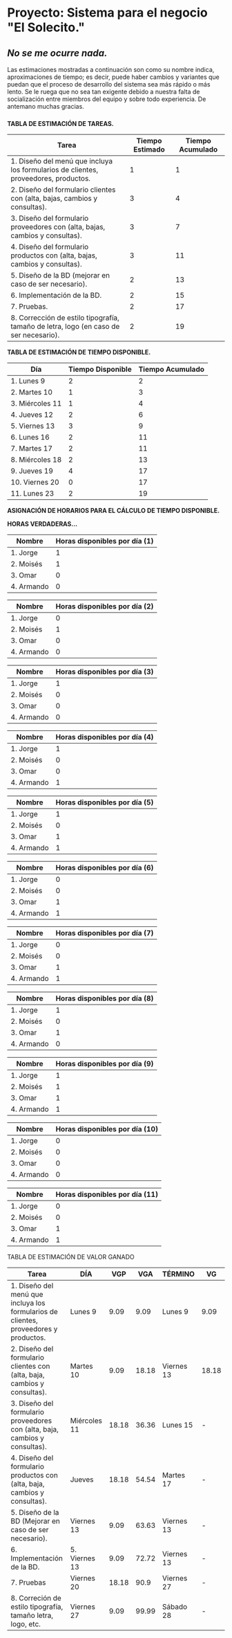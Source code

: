 **Proyecto: Sistema para el negocio "El Solecito."**
=============

*No se me ocurre nada.*
-------------


Las estimaciones mostradas a continuación son como su nombre indica,
aproximaciones de tiempo; es decir, puede haber cambios y variantes que puedan que
el proceso de desarrollo del sistema sea más rápido o más lento. Se le ruega que
no sea tan exigente debido a nuestra falta de socialización entre miembros del equipo
y sobre todo experiencia. De antemano muchas gracias.
###

**TABLA DE ESTIMACIÓN DE TAREAS.**

| Tarea  | Tiempo Estimado  | Tiempo Acumulado  |
|---|---|---|
|1. Diseño del menú que incluya los formularios de clientes, proveedores, productos.  | 1  | 1  |
|2. Diseño del formulario clientes con (alta, bajas, cambios y consultas).   | 3 | 4  |
|3. Diseño del formulario proveedores con (alta, bajas, cambios y consultas).   |  3 |  7 |
|4. Diseño del formulario productos con (alta, bajas, cambios y consultas).   | 3  | 11 |
|5. Diseño de la BD (mejorar en caso de ser necesario).   | 2  | 13  |
|6. Implementación de la BD.   | 2  | 15  |
|7. Pruebas.   | 2  | 17  |
|8. Corrección de estilo tipografía, tamaño de letra, logo (en caso de ser necesario).| 2  | 19  |

**TABLA DE ESTIMACIÓN DE TIEMPO DISPONIBLE.**

| Día  | Tiempo Disponible  | Tiempo Acumulado  |
|---|---|---|
| 1. Lunes 9  | 2  | 2  |
| 2. Martes 10  | 1  | 3  |
| 3. Miércoles 11  | 1  | 4  |
| 4. Jueves 12  | 2  | 6  |
| 5. Viernes 13  | 3  | 9  |
| 6. Lunes 16 | 2  | 11 |
| 7. Martes 17  | 2  | 11 |
| 8. Miércoles 18  | 2  | 13 |
| 9. Jueves 19  | 4  | 17 |
| 10. Viernes 20  | 0  | 17 |
| 11. Lunes 23  |  2 | 19 |

**ASIGNACIÓN DE HORARIOS PARA EL CÁLCULO DE TIEMPO DISPONIBLE.**

**HORAS VERDADERAS...**

| Nombre  | Horas disponibles por día (1)  |
|---|---|
| 1. Jorge   | 1  |
| 2. Moisés  | 1  |
| 3. Omar  | 0  |
| 4. Armando  | 0  |

| Nombre  | Horas disponibles por día (2) |
|---|---|
| 1. Jorge   | 0  |
| 2. Moisés  | 1  |
| 3. Omar  | 0  |
| 4. Armando  | 0  |

| Nombre  | Horas disponibles por día (3) |
|---|---|
| 1. Jorge   | 1  |
| 2. Moisés  | 0  |
| 3. Omar  | 0  |
| 4. Armando  | 0  |

| Nombre  | Horas disponibles por día (4) |
|---|---|
| 1. Jorge   | 1  |
| 2. Moisés  | 0  |
| 3. Omar  | 0  |
| 4. Armando  | 1  |

| Nombre  | Horas disponibles por día (5) |
|---|---|
| 1. Jorge   | 1  |
| 2. Moisés  | 0  |
| 3. Omar  | 1  |
| 4. Armando  | 1  |

| Nombre  | Horas disponibles por día (6) |
|---|---|
| 1. Jorge   | 0  |
| 2. Moisés  | 0  |
| 3. Omar  | 1  |
| 4. Armando  | 1  |

| Nombre  | Horas disponibles por día (7) |
|---|---|
| 1. Jorge   | 0  |
| 2. Moisés  | 0  |
| 3. Omar  | 1  |
| 4. Armando  | 1  |

| Nombre  | Horas disponibles por día (8) |
|---|---|
| 1. Jorge   | 1  |
| 2. Moisés  | 0  |
| 3. Omar  | 1  |
| 4. Armando  | 0  |

| Nombre  | Horas disponibles por día (9) |
|---|---|
| 1. Jorge   | 1  |
| 2. Moisés  | 1  |
| 3. Omar  | 1  |
| 4. Armando  | 1  |

| Nombre  | Horas disponibles por día (10) |
|---|---|
| 1. Jorge   | 0  |
| 2. Moisés  | 0 |
| 3. Omar  | 0  |
| 4. Armando  | 0  |

| Nombre  | Horas disponibles por día (11) |
|---|---|
| 1. Jorge   | 0  |
| 2. Moisés  | 0 |
| 3. Omar  | 1  |
| 4. Armando  | 1  |

TABLA DE ESTIMACIÓN DE VALOR GANADO

| Tarea  | DÍA  | VGP  | VGA  | TÉRMINO  | VG  |
|---|---|---|---|---|---|
|1. Diseño del menú que incluya los formularios de clientes, proveedores y productos.   | Lunes 9  | 9.09  | 9.09  |  Lunes 9  | 9.09  |
|2. Diseño del formulario clientes con (alta, baja, cambios y consultas).   | Martes 10   | 9.09  | 18.18  | Viernes 13  | 18.18  |
|3. Diseño del formulario proveedores con (alta, baja, cambios y consultas).   |Miércoles 11  | 18.18   |36.36   | Lunes 15  | -  |
|4. Diseño del formulario productos con (alta, baja, cambios y consultas).   |Jueves    |  18.18 | 54.54  | Martes 17  | -  |
|5. Diseño de la BD (Mejorar en caso de ser necesario).   |  Viernes 13 | 9.09  | 63.63  | Viernes 13  | -  |
|6. Implementación de la BD.   | 5. Viernes 13  | 9.09  | 72.72  | Viernes 13  | -  |
|7. Pruebas   | Viernes 20  | 18.18  | 90.9  | Viernes 27  | -  |
|8. Correción de estilo tipografía, tamaño letra, logo, etc.   | Viernes 27  | 9.09  | 99.99  |  Sábado 28 |  - |
